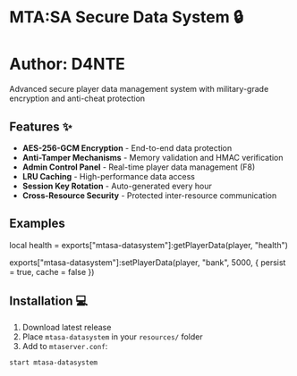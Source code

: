 # MTA:SA Secure Data System 🔒

# Author: D4NTE

Advanced secure player data management system with military-grade encryption and anti-cheat protection

## Features ✨
- **AES-256-GCM Encryption** - End-to-end data protection
- **Anti-Tamper Mechanisms** - Memory validation and HMAC verification
- **Admin Control Panel** - Real-time player data management (F8)
- **LRU Caching** - High-performance data access
- **Session Key Rotation** - Auto-generated every hour
- **Cross-Resource Security** - Protected inter-resource communication

## Examples
local health = exports["mtasa-datasystem"]:getPlayerData(player, "health")

exports["mtasa-datasystem"]:setPlayerData(player, "bank", 5000, {
    persist = true,
    cache = false
})

## Installation 💻
1. Download latest release
2. Place `mtasa-datasystem` in your `resources/` folder
3. Add to `mtaserver.conf`:
```bash
start mtasa-datasystem
